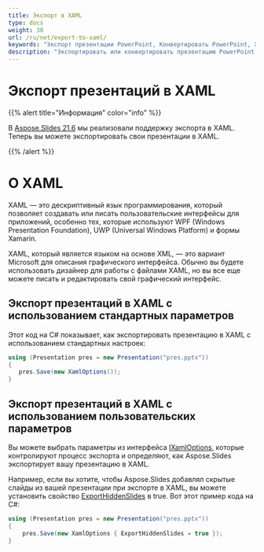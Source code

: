 ```yaml
---
title: Экспорт в XAML
type: docs
weight: 30
url: /ru/net/export-to-xaml/
keywords: "Экспорт презентации PowerPoint, Конвертировать PowerPoint, XAML, PowerPoint в XAML, PPT в XAML, PPTX в XAML, C#, Csharp, .NET"
description: "Экспортировать или конвертировать презентацию PowerPoint в XAML"
---
```


# Экспорт презентаций в XAML

{{% alert title="Информация" color="info" %}} 

В [Aspose.Slides 21.6](https://docs.aspose.com/slides/net/aspose-slides-for-net-21-6-release-notes/) мы реализовали поддержку экспорта в XAML. Теперь вы можете экспортировать свои презентации в XAML. 

{{% /alert %}} 

# О XAML

XAML — это дескриптивный язык программирования, который позволяет создавать или писать пользовательские интерфейсы для приложений, особенно тех, которые используют WPF (Windows Presentation Foundation), UWP (Universal Windows Platform) и формы Xamarin.  

XAML, который является языком на основе XML, — это вариант Microsoft для описания графического интерфейса. Обычно вы будете использовать дизайнер для работы с файлами XAML, но вы все еще можете писать и редактировать свой графический интерфейс. 

## Экспорт презентаций в XAML с использованием стандартных параметров

Этот код на C# показывает, как экспортировать презентацию в XAML с использованием стандартных настроек:

```c#
using (Presentation pres = new Presentation("pres.pptx"))
{
   pres.Save(new XamlOptions());
}
```

## Экспорт презентаций в XAML с использованием пользовательских параметров

Вы можете выбрать параметры из интерфейса [IXamlOptions](https://reference.aspose.com/slides/net/aspose.slides.export.xaml/ixamloptions), которые контролируют процесс экспорта и определяют, как Aspose.Slides экспортирует вашу презентацию в XAML. 

Например, если вы хотите, чтобы Aspose.Slides добавлял скрытые слайды из вашей презентации при экспорте в XAML, вы можете установить свойство [ExportHiddenSlides](https://reference.aspose.com/slides/net/aspose.slides.export.xaml/ixamloptions/properties/exporthiddenslides) в true. Вот этот пример кода на C#: 

```c#
using (Presentation pres = new Presentation("pres.pptx"))
{
    pres.Save(new XamlOptions { ExportHiddenSlides = true });
}
```